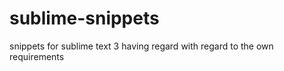 sublime-snippets
================

snippets for sublime text 3 having regard with regard to the own requirements
